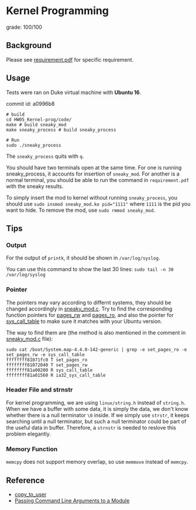 # Kernel Programming

grade: 100/100

## Background

Please see [requirement.pdf](https://github.com/menyf/ECE650/blob/master/HW05_Kernel-prog/requirement.pdf) for specific requirement. 


## Usage

Tests were ran on Duke virtual machine with **Ubuntu 16**.

commit id: a0996b8


```
# build
cd HW05_Kernel-prog/code/
make # build sneaky_mod
make sneaky_process # build sneaky_process

# Run
sudo ./sneaky_process
```

The `sneaky_process` quits with `q`. 

You should have two terminals open at the same time. For one is running sneaky_process, it accounts for insertion of `sneaky_mod`. For another is a normal terminal, you should be able to run the command in `requirement.pdf` with the sneaky results.

To simply insert the mod to kernel without running `sneaky_process`, you should use `sudo insmod sneaky_mod.ko pid="1111"` where `1111` is the pid you want to hide. To remove the mod, use `sudo rmmod sneaky_mod`.

## Tips

### Output

For the output of `printk`, it should be shown in `/var/log/syslog`.

You can use this command to show the last 30 lines: `sudo tail -n 30 /var/log/syslog`


### Pointer

The pointers may vary according to differnt systems, they should be changed accordingly in [sneaky_mod.c](https://github.com/menyf/ECE650/blob/master/HW05_Kernel-prog/code/sneaky_mod.c). Try to find the corresponding function pointers for [pages_rw](https://github.com/menyf/ECE650/blob/a0996b892ccc788b9aaf0fbb85701cf41dcf38ab/HW05_Kernel-prog/code/sneaky_mod.c#L35) and [pages_ro](https://github.com/menyf/ECE650/blob/a0996b892ccc788b9aaf0fbb85701cf41dcf38ab/HW05_Kernel-prog/code/sneaky_mod.c#L36), and also the pointer for [sys_call_table](https://github.com/menyf/ECE650/blob/a0996b892ccc788b9aaf0fbb85701cf41dcf38ab/HW05_Kernel-prog/code/sneaky_mod.c#L41) to make sure it matches with your Ubuntu version. 

The way to find them are (the method is also mentioned in the comment in  [sneaky_mod.c](https://github.com/menyf/ECE650/blob/master/HW05_Kernel-prog/code/sneaky_mod.c) file):

```
sudo cat /boot/System.map-4.4.0-142-generic | grep -e set_pages_ro -e set_pages_rw -e sys_call_table
ffffffff81071fc0 T set_pages_ro
ffffffff81072040 T set_pages_rw
ffffffff81a00200 R sys_call_table
ffffffff81a01560 R ia32_sys_call_table
```

### Header File and strnstr

For kernel programming, we are using `linux/string.h` instead of `string.h`. When we have a buffer with some data, it is simply the data, we don't know whether there is a null terminator `\0` inside. If we simply use `strstr`, it keeps searching until a null terminator, but such a null terminator could be part of the useful data in buffer. Therefore, a `strnstr` is needed to reslove this problem elegantly.

### Memory Function

`memcpy` does not support memory overlap, so use `memmove` instead of `memcpy`.


## Reference

- [copy_to_user](https://www.fsl.cs.sunysb.edu/kernel-api/re256.html)
- [Passing Command Line Arguments to a Module](http://www.tldp.org/LDP/lkmpg/2.6/html/x323.html)